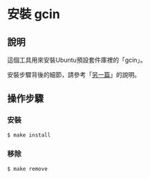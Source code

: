 
# 安裝 gcin


## 說明

這個工具用來安裝Ubuntu預設套件庫裡的「gcin」。

安裝步驟背後的細節，請參考「[另一篇](https://samwhelp.github.io/note-about-gcin/ubuntu/18.04/#/install-default)」的說明。


## 操作步驟


### 安裝

``` sh
$ make install
```

### 移除

``` sh
$ make remove
```
